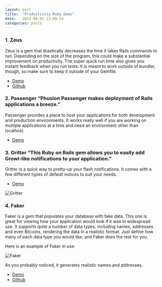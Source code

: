 ```yaml
---
layout: post
title:  "Productivity Ruby Gems"
date:   2014-08-05 13:00:54
categories: posts
---
```



### 1. Zeus
Zeus is a gem that drastically decreases the time it takes Rails commands to run. Depending on the size of the program, this could make a substantial improvement on productivity. The super quick run time also gives you instant feedback when you run tests. It is meant to work outside of bundler, though, so make sure to keep it outside of your Gemfile.

- [Demo](http://railscasts.com/episodes/412-fast-rails-commands)
- [Github](https://github.com/burke/zeus)

### 2. Passenger “Phusion Passenger makes deployment of Rails applications a breeze.”
Passenger provides a place to host your applications for both development and production environments. It works really well if you are working on multiple applications at a time and need an environment other than localhost.

- [Demo](http://railscasts.com/episodes/122-passenger-in-development)

### 3. Gritter “This Ruby on Rails gem allows you to easily add Growl-like notifications to your application.”
Gritter is a quick way to pretty-up your flash notifications. It comes with a few different types of default notices to suit your needs.

- [Demo](https://github.com/RobinBrouwer/gritter)

![Gritter](https://d262ilb51hltx0.cloudfront.net/max/1600/1*sNYKhIettYSlpBHfF2fPmA.png)

### 4. Faker
Faker is a gem that populates your database with fake data. This one is great for viewing how your application would look if it was in widespread use. It supports quite a number of data types, including names, addresses and even Bitcoins, rendering the data in a realistic format. Just define how many of each data type you would like, and Faker does the rest for you.

Here is an example of Faker in use:

![Faker](https://d262ilb51hltx0.cloudfront.net/max/1970/1*qE_g8mGxC3yMTsUX4lVkHw.png)

As you probably noticed, it generates realistic names and addresses.

- [Demo](http://railscasts.com/episodes/126-populating-a-database)
- [Github](https://github.com/stympy/faker)
